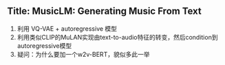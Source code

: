 ## Title: MusicLM: Generating Music From Text
1. 利用 VQ-VAE + autoregressive 模型
2. 利用类似CLIP的MuLAN实现由text-to-audio特征的转变，然后condition到autoregressive模型
3. 疑问：为什么要加一个w2v-BERT，貌似多此一举 